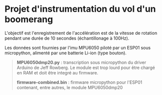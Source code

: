 # Projet d'instrumentation du vol d'un boomerang

L'objectif est l'enregistrement de l'accélération est de la vitesse de rotation pendant 
une durée de 10 secondes (échantillonage à 100Hz).

Les données sont fournies par l'imu MPU6050 piloté par un ESP01 sous micropython, alimenté 
par une batterie Li-ion (type bouton).

> __MPU6050dmp20.py__ : transcription sous micropython du driver Arduino de Jeff Rowberg. Le module est trop lourd pour être chargé en RAM et doit être integré au firmware.
> 
> __firmware-combined.bin__ : firmware micropython pour l'ESP01 contenant, entre autres, le module MPU6050dmp20
